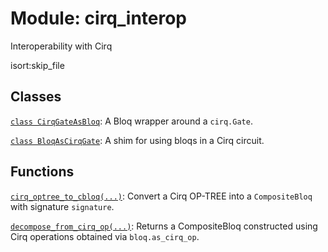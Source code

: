 # Module: cirq_interop


Interoperability with Cirq




isort:skip_file
## Classes

[`class CirqGateAsBloq`](../qualtran/cirq_interop/CirqGateAsBloq.md): A Bloq wrapper around a `cirq.Gate`.

[`class BloqAsCirqGate`](../qualtran/cirq_interop/BloqAsCirqGate.md): A shim for using bloqs in a Cirq circuit.

## Functions

[`cirq_optree_to_cbloq(...)`](../qualtran/cirq_interop/cirq_optree_to_cbloq.md): Convert a Cirq OP-TREE into a `CompositeBloq` with signature `signature`.

[`decompose_from_cirq_op(...)`](../qualtran/cirq_interop/decompose_from_cirq_op.md): Returns a CompositeBloq constructed using Cirq operations obtained via `bloq.as_cirq_op`.

